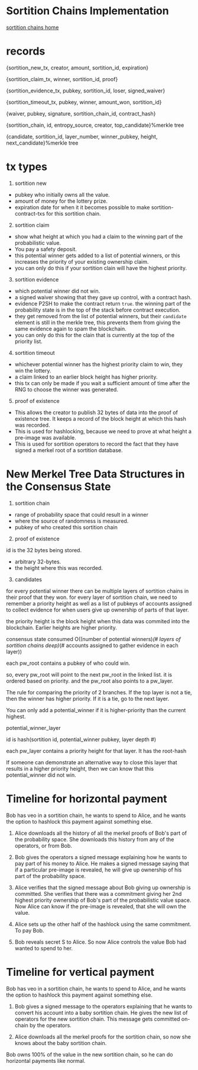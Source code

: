 Sortition Chains Implementation
============

[sortition chains home](./sortition_chains.md)

records
======

{sortition_new_tx, creator, amount, sortition_id, expiration}

{sortition_claim_tx, winner, sortition_id, proof}

{sortition_evidence_tx, pubkey, sortition_id, loser, signed_waiver}

{sortition_timeout_tx, pubkey, winner, amount_won, sortition_id}

{waiver, pubkey, signature, sortition_chain_id, contract_hash}

{sortition_chain, id, entropy_source, creator, top_candidate}%merkle tree

{candidate, sortition_id, layer_number, winner_pubkey, height, next_candidate}%merkle tree


tx types
====

1) sortition new

* pubkey who initially owns all the value.
* amount of money for the lottery prize.
* expiration date for when it it becomes possible to make sortition-contract-txs for this sortition chain.

2) sortition claim

* show what height at which you had a claim to the winning part of the probabilistic value.
* You pay a safety deposit.
* this potential winner gets added to a list of potential winners, or this increases the priority of your existing ownership claim.
* you can only do this if your sortition clain will have the highest priority.

3) sortition evidence

* which potential winner did not win.
* a signed waiver showing that they gave up control, with a contract hash.
* evidence P2SH to make the contract return `true`. the winning part of the probability state is in the top of the stack before contract execution.
* they get removed from the list of potential winners, but their `candidate` element is still in the merkle tree, this prevents them from giving the same evidence again to spam the blockchain.
* you can only do this for the clain that is currently at the top of the priority list.

4) sortition timeout

* whichever potential winner has the highest priority claim to win, they win the lottery.
* a claim linked to an earlier block height has higher priority.
* this tx can only be made if you wait a sufficient amount of time after the RNG to choose the winner was generated.

5) proof of existence

* This allows the creator to publish 32 bytes of data into the proof of existence tree. It keeps a record of the block height at which this hash was recorded.
* This is used for hashlocking, because we need to prove at what height a pre-image was available.
* This is used for sortition operators to record the fact that they have signed a merkel root of a sortition database.


New Merkel Tree Data Structures in the Consensus State
============

1) sortition chain

* range of probability space that could result in a winner
* where the source of randomness is measured.
* pubkey of who created this sortition chain


2) proof of existence

id is the 32 bytes being stored.

* arbitrary 32-bytes.
* the height where this was recorded.

3) candidates


for every potential winner there can be multiple layers of sortition chains in their proof that they won.
for every layer of sortition chain, we need to remember a priority height as well as a list of pubkeys of accounts assigned to collect evidence for when users give up ownership of parts of that layer.

the priority height is the block height when this data was commited into the blockchain. Earlier heights are higher priority.

consensus state consumed O((number of potential winners)*(# layers of sortition chains deep)*(# accounts assigned to gather evidence in each layer))

each pw_root contains a pubkey of who could win.

so, every pw_root will point to the next pw_root in the linked list. it is ordered based on priority.
and the pw_root also points to a pw_layer.

The rule for comparing the priority of 2 branches.
If the top layer is not a tie, then the winner has higher priority. If it is a tie, go to the next layer.

You can only add a potential_winner if it is higher-priority than the current highest.

  potential_winner_layer

id is hash(sortition id, potential_winner pubkey, layer depth #)

each pw_layer contains a priority height for that layer.
It has the root-hash

If someone can demonstrate an alternative way to close this layer that results in a higher priority height, then we can know that this potential_winner did not win.




Timeline for horizontal payment
=============

Bob has veo in a sortition chain, he wants to spend to Alice, and he wants the option to hashlock this payment against something else.


1) Alice downloads all the history of all the merkel proofs of Bob's part of the probability space. She downloads this history from any of the operators, or from Bob.

2) Bob gives the operators a signed message explaining how he wants to pay part of his money to Alice. He makes a signed message saying that if a particular pre-image is revealed, he will give up ownership of his part of the probability space. 

3) Alice verifies that the signed message about Bob giving up ownership is committed. She verifies that there was a commitment giving her 2nd highest priority ownership of Bob's part of the probabilistic value space. Now Alice can know if the pre-image is revealed, that she will own the value.

4) Alice sets up the other half of the hashlock using the same commitment. To pay Bob.

5) Bob reveals secret S to Alice. So now Alice controls the value Bob had wanted to spend to her.

Timeline for vertical payment
===========

Bob has veo in a sortition chain, he wants to spend to Alice, and he wants the option to hashlock this payment against something else.

1) Bob gives a signed message to the operators explaining that he wants to convert his account into a baby sortition chain. He gives the new list of operators for the new sortition chain. This message gets committed on-chain by the operators.

2) Alice downloads all the merkel proofs for the sortition chain, so now she knows about the baby sortition chain.

Bob owns 100% of the value in the new sortition chain, so he can do horizontal payments like normal.







<!-----



Data the sortition chain operator needs to store
=============

1) We need to store all the merkel proofs so that we can prove to users that parts of our probability space are unowned.

```
(number of elements in your sortition chain) * (number of blocks that the sortition chain exists for) * (number of ancestors between you and the main chain) * (size of a merkel proof in bytes)
1000 * 2k * 6 * (32 bytes * log2(1000))
```
is like 0.64 gigabyte of data per sortition chain



for each user, merkel proof of that sortition contract such that it is stored based on the part of the probability space that results in this sortition contract winning the lottery.
```32 * log16(#of live sortition contracts)*(# of live sortition contracts) bytes```
So if there are 1000 users, and about 1 trade happens per second, and the sortition chain lasts 2 months, then this will take up 32*log16(1000)*5000bytes = about 400 kilabytes per user, or 400 megabytes for everything.

2) for every sortition contract that has existed in his sortition chain, he needs to store a signed message where the user has agreed that the old version of the sortition contract is invalid. The signed message has a commit-reveal. He also needs to have the secret which was revealed for this commit-reveal.

signature + contract hash + commit + reveal
```(about 250 bytes) * (# of sortition contracts)```
If there are 10k users over the cource of the 2 month period, we are looking at 2.5 megabytes of data.

3) a copy of every live smart contract with every customer, the customer's signature over the contract.
Generally a market's contracts are repetitive, so each can be comopressed to 100 bytes or so. The signature is like 150 bytes.
So if there are 1000 live sortition contracts, this database takes up around 250 kilobytes.


Collapsing spend proofs
=============

For example, lets say that you are running a sortition chain, and one of your customers controls 10% of the value in your sortition chain.
This customer makes thousands of tiny payments per day, spending and receiving fractions of a percentage of the sortition chain.

We don't want to have to store a seperate spend-tx every time this one customer spends more of the value they own in the sortition chain.

So lets say they own [0.15, 0.2].
At first the spend tx could give up ownership from [0.15, 0.155], and then we could make a new spend tx to give up ownership from [0.15, 0.16].
The new tx includes the same range of coverage as the old, so we do not have to store the old one any more.

This is why we only need to store one spend tx per pubkey being used in our sortition chain.

Data the Users Need to Store for a small wallet
==============

1) for your sortition contract, you need to keep a copy of the most recent contract state signed by the sortition chain operator. So 150 bytes of signature, plus however long your smart contract is.

2) you need the keep a merkel proof showing when your sortition contract was first created. You can use this proof to punish the sortition chain operator if they try to double-spend your money.
256*(log16(number of sortition contracts in your sortition chain)) = about 1280 bytes.

3) you need to download a merkel proof of the part of the probability space that you want to buy. You need this proof for every merkel root that the server recorded on the main chain from the start until when your contract was first created.
You don't need to store this, you just verify it once.
512*(log2(#users)) * (number of blocks in the sortition chain) = about 3 megabytes.

4) you need to keep a copy of the txs of anyone else who had previously owned part of the probability space that you now own, so if they try to claim it, you can stop them by showing that they gave up ownership.
For a small account, this is probably about 10 signed txs with short contracts. Around 20 kilobytes.


Lightning Sortition Contract Creation
===========

a 2.2 secure way to do a lightning payment to create a new sortition contract.

But it can only work if
* you have an existing sortition contract capable of accepting as much value as you will control in the new sortition contraxt
* there is a lightning path between you and the person that you want to make the new sortition contract with.

The trick is that if you want a new sortition contract, then you just buy insurance against the possibility that it will not get created.
You use an existing lightning path to buy this insurance.

Once the sortition contract is created, then the insurance contract can never pay out, so it can be deleted.

The cost of buying insurance is far less than the volume of money that can be held in your sortition contract, because you can buy an empty contract.

The cost to the server is (6 block periods of confirmations) * (interest rate) * (amount of money which you will be able to receive I the new sortition contract)

So this is a way to instantly increase the amount of value you can potentially receive in sortition contracts more than 1000x, within a few confirmations, trustlessly.

But, you need an existing sortition contract before you can do this trick.

The value that you control in the sortition contract that is about to be created needs to be less than your total insurance coverage.
Your total insurance coverage needs to be less than the amount of veo you could possibly receive in existing sortition contracts.

Mixing Merkel proofs with contracts
=========

We want the merkel proof to be a proof that the server has not double-spent your part of the probability space. So we need bits of software in every branch of the merkel tree.

A merkel proof looks like this.

```proof = [stem, stem, stem, leaf];
leaf = {address, contractID};
address - this is the address of the person who owns the sortition contract being proved.
stem = {chalang_bool, evidence, hash1, hash2} // if chalang_vm(evidence ++ chalang_bool) returns true, then hash1 needs to match the hash of the next element of the proof. if it returns false, then hash2 needs to match the next element of the proof.
// chalang_bool - this is some chalang code. It outputs 2 values. the first is a true/false for which branch of the merkel tree is being executed. 0 is false, any other value is true. The second value is the nonce for this version of the contract.
```

We need to keep track of gas while verifying merkel proofs, since the chalang_bool step is turing complete.

example chalang_bool contracts:

`int 7 int 13 rand_bit` This contract has a 7/13th chance of returning `true` and a 6/13th chance to return `false`

`OracleID oracle_lookup dup int 2 == if int 3 int 4 rand_bit else drop drop then` This contract returns `true` if the oracle is `true`. it returns `false` if the oracle is `false`, and if the oracle is `bad_question`, it has a 3/4ths chance of being `true` and a 1/4th chance of being `false`.



So lets make a very concrete example of a merkel proof.
Lets imagine Bob bought a contract worth $20, and the sortition chain has $1000 in it.

rand_int is a new function we need to add to chalang. it takes 3 integers as input, and uses the random seed embedded into the merkel proof verifier for entropy.

rand_int ( A B -- true/false )

It is required that A =< B.

It has an A / B probability of returning true, and (B-A) / B probability of returning False.


[{stem, [], compile("int 1 int 100 rand_int"), hash1, hash2},{stem, [], compile("int 1 int 2 rand_int"), hash3, hash4}, {stem, [], compile(" OracleID0 oracle_lookup dup int 2 == if int 1 int 2 rand_bool else drop drop then "), hash5, hash6}, {address, contractID]

where

```
hash1 = hash(compile("int 1 int 2 rand_int") ++ hash3 ++ hash4;
hash4 = hash(compile(" OracleID0 oracle_lookup dup int 2 == if int 1 int 2 rand_bool else drop drop then ") ++ hash5 ++ hash6;
hash5 = hash({address, contractID});
```

and given the random entropy programmed into this sortition chain, the "int 1 int 100 ran_int" contract needs to return true, and the oracle needs to either return true, or it's bad question version needs to randomly select true. and the "int 1 int 2 rand_int" contract needs to return false.

So this is a contract that has a 1/200th the value of the sortition chain it is a part of, and it is a winning bet in an oracle.


entropy for contracts
=============

If our merkel tree has multiple tiny contracts, it would be inefficient to re-load the block hash into the random number generator over and over for every contract. and it would be bad if we re-used the same random bits on multliple contracts, because that could cause correlation between the multiple layers, so some lottery tickets would be worth double what we had intended, and other lottery tickets will be worth nothing.

example tree update
============

`operator` is who made the merkel tree

tree starts empty, which means 100% chance it goes to the operator. `operator`

Bob buys 1% of the value`{"int 1 int 100 int 1 rand_bool int 1", bob, operator}`

Alice buys 2% of the value `{"int 1 int 100 int 1 rand_bool int 1", bob, {"int 2 int 100 int 1 rand_bool int 1", alice, operator}}`

Carol buys 1% of the value `{"int 1 int 50 int 1 rand_bool int 1", {"int 2 int 100 int 1 rand_bool int 1", alice, bob}, {"int 3 int 100 int 1 rand_bool int 1", carol, operator}}`

The key to look up your name in the merkel tree is any entropy value and oracle values such that you would win.
By using that as the key, the sortition chain operator is free to rewrite the contracts as necessary to keep everything in balance.

the rules for updating the tree need to be deterministically defined somewhere, that way anyone syncing the sortition-blocks will calculate the same root.


Contract Table
=========

Many contracts are appearing repeatedly. So we should keep a single copy of them in a different table, and refer to them by hash.
For example, if 4 people are betting on 4 mutually exclusive outcomes, the tree could look something like this:
```
{Contract1, {Contract2, Alice, Bob}, {Contract2, Carol, Dan}}
```
If contract1 and contract2 are both long, then it is best to avoid having to write one of them out twice in the database.



---->